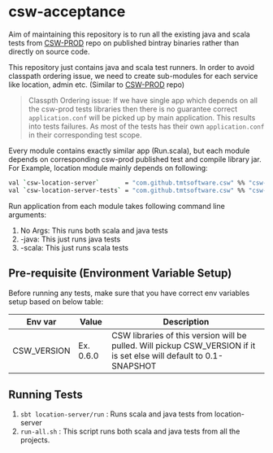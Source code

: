 # csw-acceptance

Aim of maintaining this repository is to run all the existing java and scala tests from [CSW-PROD](https://github.com/tmtsoftware/csw-prod) repo on published bintray binaries rather than directly on source code.

This repository just contains java and scala test runners. In order to avoid classpath ordering issue, we need to create sub-modules for each service like location, admin etc. (Similar to [CSW-PROD](https://github.com/tmtsoftware/csw-prod) repo)

> Classpth Ordering issue:
> If we have single app which depends on all the csw-prod tests libraries then there is no guarantee correct `application.conf` will be picked up by main application.
> This results into tests failures. 
> As most of the tests has their own `application.conf` in their corresponding test scope.

Every module contains exactly similar app (Run.scala), but each module depends on corresponding csw-prod published test and compile library jar.
For Example, location module mainly depends on following:
```sh
val `csw-location-server`       = "com.github.tmtsoftware.csw" %% "csw-location-server" % Version
val `csw-location-server-tests` = "com.github.tmtsoftware.csw" %% "csw-location-server" % Version classifier "tests"
```

Run application from each module takes following command line arguments:
1. No Args: This runs both scala and java tests
2. -java: This just runs java tests
3. -scala: This just runs scala tests

## Pre-requisite (Environment Variable Setup)
Before running any tests, make sure that you have correct env variables setup based on below table:

| Env var | Value | Description |
|  -----  | ----- |    -----    |
| CSW_VERSION | Ex. 0.6.0 | CSW libraries of this version will be pulled. Will pickup CSW_VERSION if it is set else will default to 0.1-SNAPSHOT


## Running Tests
1. `sbt location-server/run` : Runs scala and java tests from location-server
4. `run-all.sh` : This script runs both scala and java tests from all the projects.
